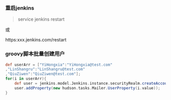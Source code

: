 ### 重启jenkins
>service jenkins restart

或 

https:xxx.jenkins.com/restart

### groovy脚本批量创建用户
```groovy
def userArr = ["YiHongxia":"YiHongxia@test.com"
,"LinShangru":"LinShangru@test.com"
,"QiuZiwen":"QiuZiwen@test.com"];
for(i in userArr){
	def user = jenkins.model.Jenkins.instance.securityRealm.createAccount(i.key, "abcd@1234");
    user.addProperty(new hudson.tasks.Mailer.UserProperty(i.value)); 
}
```
